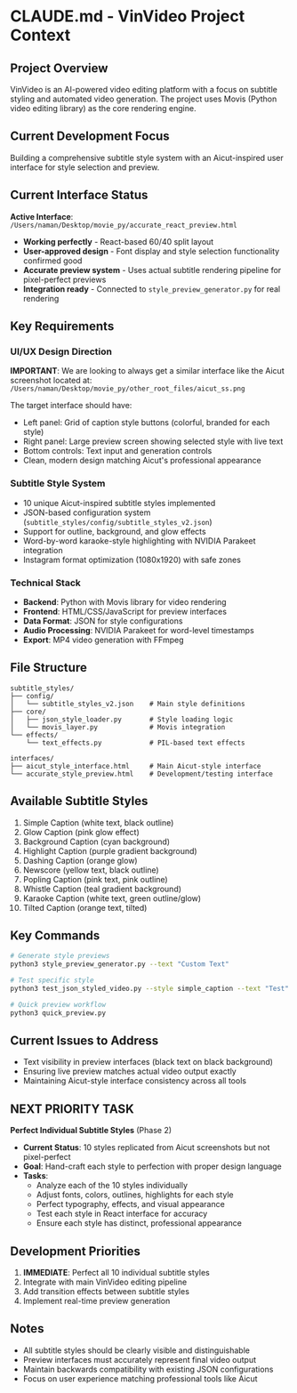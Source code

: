 # CLAUDE.md - VinVideo Project Context

## Project Overview
VinVideo is an AI-powered video editing platform with a focus on subtitle styling and automated video generation. The project uses Movis (Python video editing library) as the core rendering engine.

## Current Development Focus
Building a comprehensive subtitle style system with an Aicut-inspired user interface for style selection and preview.

## Current Interface Status
**Active Interface**: `/Users/naman/Desktop/movie_py/accurate_react_preview.html`
- **Working perfectly** - React-based 60/40 split layout
- **User-approved design** - Font display and style selection functionality confirmed good
- **Accurate preview system** - Uses actual subtitle rendering pipeline for pixel-perfect previews
- **Integration ready** - Connected to `style_preview_generator.py` for real rendering

## Key Requirements

### UI/UX Design Direction
**IMPORTANT**: We are looking to always get a similar interface like the Aicut screenshot located at:
`/Users/naman/Desktop/movie_py/other_root_files/aicut_ss.png`

The target interface should have:
- Left panel: Grid of caption style buttons (colorful, branded for each style)
- Right panel: Large preview screen showing selected style with live text
- Bottom controls: Text input and generation controls
- Clean, modern design matching Aicut's professional appearance

### Subtitle Style System
- 10 unique Aicut-inspired subtitle styles implemented
- JSON-based configuration system (`subtitle_styles/config/subtitle_styles_v2.json`)
- Support for outline, background, and glow effects
- Word-by-word karaoke-style highlighting with NVIDIA Parakeet integration
- Instagram format optimization (1080x1920) with safe zones

### Technical Stack
- **Backend**: Python with Movis library for video rendering
- **Frontend**: HTML/CSS/JavaScript for preview interfaces
- **Data Format**: JSON for style configurations
- **Audio Processing**: NVIDIA Parakeet for word-level timestamps
- **Export**: MP4 video generation with FFmpeg

## File Structure
```
subtitle_styles/
├── config/
│   └── subtitle_styles_v2.json    # Main style definitions
├── core/
│   ├── json_style_loader.py       # Style loading logic
│   └── movis_layer.py             # Movis integration
└── effects/
    └── text_effects.py            # PIL-based text effects

interfaces/
├── aicut_style_interface.html     # Main Aicut-style interface
└── accurate_style_preview.html    # Development/testing interface
```

## Available Subtitle Styles
1. Simple Caption (white text, black outline)
2. Glow Caption (pink glow effect)
3. Background Caption (cyan background)
4. Highlight Caption (purple gradient background)
5. Dashing Caption (orange glow)
6. Newscore (yellow text, black outline)
7. Popling Caption (pink text, pink outline)
8. Whistle Caption (teal gradient background)
9. Karaoke Caption (white text, green outline/glow)
10. Tilted Caption (orange text, tilted)

## Key Commands
```bash
# Generate style previews
python3 style_preview_generator.py --text "Custom Text"

# Test specific style
python3 test_json_styled_video.py --style simple_caption --text "Test"

# Quick preview workflow
python3 quick_preview.py
```

## Current Issues to Address
- Text visibility in preview interfaces (black text on black background)
- Ensuring live preview matches actual video output exactly
- Maintaining Aicut-style interface consistency across all tools

## NEXT PRIORITY TASK
**Perfect Individual Subtitle Styles** (Phase 2)
- **Current Status**: 10 styles replicated from Aicut screenshots but not pixel-perfect
- **Goal**: Hand-craft each style to perfection with proper design language
- **Tasks**:
  - Analyze each of the 10 styles individually  
  - Adjust fonts, colors, outlines, highlights for each style
  - Perfect typography, effects, and visual appearance
  - Test each style in React interface for accuracy
  - Ensure each style has distinct, professional appearance

## Development Priorities
1. **IMMEDIATE**: Perfect all 10 individual subtitle styles
2. Integrate with main VinVideo editing pipeline
3. Add transition effects between subtitle styles
4. Implement real-time preview generation

## Notes
- All subtitle styles should be clearly visible and distinguishable
- Preview interfaces must accurately represent final video output
- Maintain backwards compatibility with existing JSON configurations
- Focus on user experience matching professional tools like Aicut
